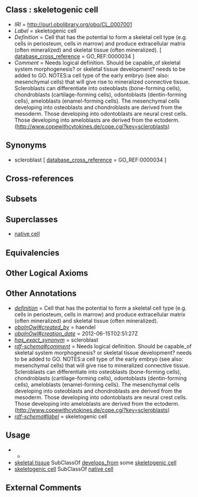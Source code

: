 
## Class : skeletogenic cell

 * *IRI* = http://purl.obolibrary.org/obo/CL_0007001
 * *Label* = skeletogenic cell
 * *Definition* = Cell that has the potential to form a skeletal cell type (e.g. cells in periosteum, cells in marrow) and produce extracellular matrix (often mineralized) and skeletal tissue (often mineralized). [ [database_cross_reference](../../ef/oboInOwl#hasDbXref.md) = GO_REF:0000034 ]
 * *Comment* = Needs logical definition. Should be capable_of skeletal system morphogenesis? or skeletal tissue development? needs to be added to GO. NOTES:a cell type of the early embryo (see also: mesenchymal cells) that will give rise to mineralized connective tissue. Scleroblasts can differentiate into osteoblasts (bone-forming cells), chondroblasts (cartilage-forming cells), odontoblasts (dentin-forming cells), ameloblasts (enamel-forming cells). The mesenchymal cells developing into osteoblasts and chondroblasts are derived from the mesoderm. Those developing into odontoblasts are neural crest cells. Those developing into ameloblasts are derived from the ectoderm. (http://www.copewithcytokines.de/cope.cgi?key=scleroblasts)

## Synonyms

 * scleroblast [ [database_cross_reference](../../ef/oboInOwl#hasDbXref.md) = GO_REF:0000034 ]

## Cross-references


## Subsets


## Superclasses

 * [native cell](../../CL/03/CL_0000003.md)

## Equivalencies


## Other Logical Axioms


## Other Annotations

 * *[definition](../../IAO/15/IAO_0000115.md)* = Cell that has the potential to form a skeletal cell type (e.g. cells in periosteum, cells in marrow) and produce extracellular matrix (often mineralized) and skeletal tissue (often mineralized).
 * *[oboInOwl#created_by](../../oboInOwl#created/by/oboInOwl#created_by.md)* = haendel
 * *[oboInOwl#creation_date](../../oboInOwl#creation/te/oboInOwl#creation_date.md)* = 2012-06-15T02:51:27Z
 * *[has_exact_synonym](../../ym/oboInOwl#hasExactSynonym.md)* = scleroblast
 * *[rdf-schema#comment](../../nt/rdf-schema#comment.md)* = Needs logical definition. Should be capable_of skeletal system morphogenesis? or skeletal tissue development? needs to be added to GO. NOTES:a cell type of the early embryo (see also: mesenchymal cells) that will give rise to mineralized connective tissue. Scleroblasts can differentiate into osteoblasts (bone-forming cells), chondroblasts (cartilage-forming cells), odontoblasts (dentin-forming cells), ameloblasts (enamel-forming cells). The mesenchymal cells developing into osteoblasts and chondroblasts are derived from the mesoderm. Those developing into odontoblasts are neural crest cells. Those developing into ameloblasts are derived from the ectoderm. (http://www.copewithcytokines.de/cope.cgi?key=scleroblasts)
 * *[rdf-schema#label](../../el/rdf-schema#label.md)* = skeletogenic cell

## Usage

 * -
 * [skeletal tissue](../../UBERON/55/UBERON_0004755.md) SubClassOf [develops_from](../../RO/02/RO_0002202.md) some [skeletogenic cell](../../CL/01/CL_0007001.md)
 * [skeletogenic cell](../../CL/01/CL_0007001.md) SubClassOf [native cell](../../CL/03/CL_0000003.md)

## External Comments

